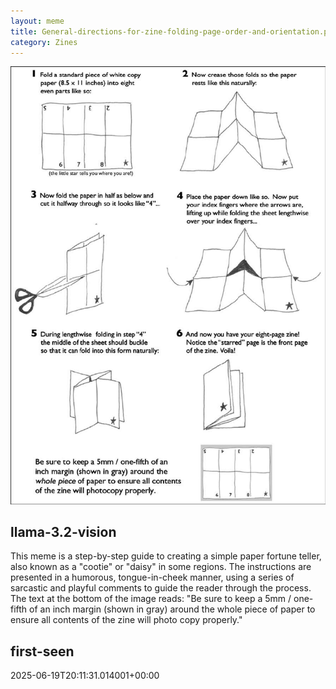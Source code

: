 ```yaml
---
layout: meme
title: General-directions-for-zine-folding-page-order-and-orientation.png
category: Zines
---
```


<div markdown="0"><a href="General-directions-for-zine-folding-page-order-and-orientation.png"><img class="photo" src="General-directions-for-zine-folding-page-order-and-orientation.png" /></a>

<h2>llama-3.2-vision</h2>
<p title="Llama-3.2-Vision-11B is a really good model that probably gets the visual details right but doesn't understand literary or media references, and often fails to accurately represent the physical arrangement of objects and the implied relationships between the objects.">This meme is a step-by-step guide to creating a simple paper fortune teller, also known as a &quot;cootie&quot; or &quot;daisy&quot; in some regions. The instructions are presented in a humorous, tongue-in-cheek manner, using a series of sarcastic and playful comments to guide the reader through the process. The text at the bottom of the image reads: &quot;Be sure to keep a 5mm / one-fifth of an inch margin (shown in gray) around the whole piece of paper to ensure all contents of the zine will photo copy properly.&quot;</p>

<h2>first-seen</h2>
<p title="Because Git doesn't preserve file modification times, this metadata file contains the file's modification time when it was added to the library.">2025-06-19T20:11:31.014001+00:00</p>

</div>

